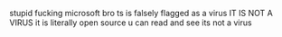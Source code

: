 stupid fucking microsoft bro
ts is falsely flagged as a virus 
IT IS NOT A VIRUS
it is literally open source u can read and see its not a virus
